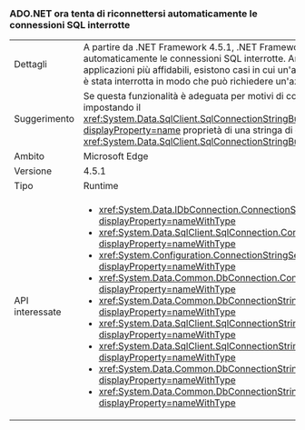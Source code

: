 ### <a name="adonet-now-attempts-to-automatically-reconnect-broken-sql-connections"></a>ADO.NET ora tenta di riconnettersi automaticamente le connessioni SQL interrotte

|   |   |
|---|---|
|Dettagli|A partire da .NET Framework 4.5.1, .NET Framework tenterà di riconnettersi automaticamente le connessioni SQL interrotte. Anche se ciò in genere consentirà applicazioni più affidabili, esistono casi in cui un'app deve sapere che la connessione è stata interrotta in modo che può richiedere un'azione alla riconnessione.|
|Suggerimento|Se questa funzionalità è adeguata per motivi di compatibilità, è possibile disabilitarlo impostando il <xref:System.Data.SqlClient.SqlConnectionStringBuilder.ConnectRetryCount?displayProperty=name> proprietà di una stringa di connessione (o <xref:System.Data.SqlClient.SqlConnectionStringBuilder?displayProperty=name>) su 0.|
|Ambito|Microsoft Edge|
|Versione|4.5.1|
|Tipo|Runtime|
|API interessate|<ul><li><xref:System.Data.IDbConnection.ConnectionString?displayProperty=nameWithType></li><li><xref:System.Data.SqlClient.SqlConnection.ConnectionString?displayProperty=nameWithType></li><li><xref:System.Configuration.ConnectionStringSettings.ConnectionString?displayProperty=nameWithType></li><li><xref:System.Data.Common.DbConnection.ConnectionString?displayProperty=nameWithType></li><li><xref:System.Data.Common.DbConnectionStringBuilder.ConnectionString?displayProperty=nameWithType></li><li><xref:System.Data.SqlClient.SqlConnectionStringBuilder.%23ctor?displayProperty=nameWithType></li><li><xref:System.Data.SqlClient.SqlConnectionStringBuilder.%23ctor(System.String)?displayProperty=nameWithType></li><li><xref:System.Data.Common.DbConnectionStringBuilder.%23ctor?displayProperty=nameWithType></li><li><xref:System.Data.Common.DbConnectionStringBuilder.%23ctor(System.Boolean)?displayProperty=nameWithType></li></ul>|

